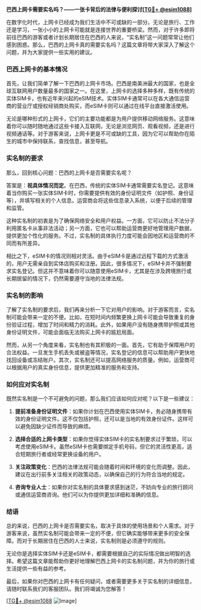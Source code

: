 **巴西上网卡需要实名吗？——一张卡背后的法律与便利探讨[[TG💪+ @esim1088](https://t.me/s/esim1088)]**

在数字化时代，上网卡已经成为我们生活中不可或缺的一部分。无论是旅行、工作还是学习，一张小小的上网卡可能就是连接世界的重要桥梁。然而，对于许多即将前往巴西的游客或者计划长期居住在巴西的人来说，“实名制”这一问题常常让他们感到困惑。那么，巴西的上网卡真的需要实名吗？这篇文章将带大家深入了解这个问题，并为大家提供一些实用的建议。

### 巴西上网卡的基本情况

首先，让我们简单了解一下巴西的上网卡市场。巴西是南美洲最大的国家，也是全球互联网用户数量最多的国家之一。在这里，上网卡的选择多种多样，既有传统的实体SIM卡，也有近年来兴起的eSIM技术。实体SIM卡通常可以在各大通信运营商的营业厅或授权经销商处购买，而eSIM卡则可以通过在线平台直接激活使用。

无论是哪种形式的上网卡，它们的主要功能都是为用户提供移动网络服务。这意味着你可以随时随地通过这些卡接入互联网，无论是浏览网页、观看视频，还是进行视频通话等。对于游客来说，上网卡更是不可或缺的工具，因为它可以帮助你在陌生的城市中保持联系，查找信息，甚至导航。

### 实名制的要求

那么，回到核心问题：巴西的上网卡是否需要实名呢？

答案是：**视具体情况而定**。在巴西，传统的实体SIM卡通常需要实名登记。这意味着当你购买一张实体SIM卡时，你需要提供有效的身份证明文件（如护照、身份证等），并填写相关的个人信息。运营商会将这些信息录入系统，以便于后续的管理和监管。

这种实名制的初衷是为了确保网络安全和用户权益。一方面，它可以防止不法分子利用匿名卡从事非法活动；另一方面，它也可以帮助运营商更好地管理用户数据，提供更加个性化的服务。不过，实名制的具体执行力度可能会因地区和运营商的不同而有所差异。

相比之下，eSIM卡的情况则相对灵活。由于eSIM卡是通过远程下载的方式激活的，用户无需亲自到实体店购买和注册。因此，很多情况下，eSIM卡并不强制要求实名登记。但这并不意味着你可以随意使用eSIM卡，尤其是在涉及跨境旅行或长期居留的情况下，仍然需要遵守当地的法律法规。

### 实名制的影响

了解了实名制的要求后，我们再来分析一下它对用户的影响。对于游客而言，实名制可能会带来一定的不便。比如，在短时间内频繁更换上网卡可能会导致重复的身份验证过程，增加了时间和精力的消耗。此外，如果用户没有随身携带护照或其他身份证明文件，可能会面临无法购买上网卡的尴尬局面。

然而，从另一个角度来看，实名制也有其积极的一面。首先，它有助于保障用户的合法权益。一旦发生手机丢失或被盗等情况，实名登记的信息可以帮助用户更快地找回设备或冻结账户。其次，实名制还可以提高网络服务的质量。例如，运营商可以根据用户的真实身份信息，提供更加精准的服务和支持。

### 如何应对实名制

既然实名制是一个不可避免的问题，那么我们应该如何应对呢？以下是一些建议：

1. **提前准备身份证明文件**：如果你计划在巴西使用实体SIM卡，务必随身携带有效的身份证明文件。这不仅包括护照，还可以是当地的有效身份证件。这样可以避免因缺少证件而导致的麻烦。

2. **选择合适的上网卡类型**：如果你觉得实体SIM卡的实名制要求过于繁琐，可以考虑使用eSIM卡。虽然eSIM卡也需要绑定手机号码，但它的灵活性更高，适合短期旅行者或经常更换设备的用户。

3. **关注政策变化**：巴西的法律法规可能会随着时间和环境的变化而调整。因此，建议在出行前多关注相关的政策动态，以确保自己的行为符合当地的规定。

4. **咨询专业人士**：如果你对实名制的具体要求感到迷茫，不妨向专业的旅行顾问或通信运营商咨询。他们可以为你提供更加详细和准确的信息。

### 结语

总的来说，巴西的上网卡是否需要实名，取决于具体的使用场景和个人需求。对于游客来说，虽然实名制可能会带来一定的不便，但它确实能够带来更多的安全保障。而对于长期居住在巴西的人士来说，实名制则是必须遵守的规则。

无论你是选择实体SIM卡还是eSIM卡，都需要根据自己的实际情况做出明智的选择。希望这篇文章能帮助你更好地理解巴西上网卡的实名制问题，并为你的旅行或生活提供一些有益的参考。

最后，如果你对巴西的上网卡有任何疑问，或者需要更多关于实名制的详细信息，请随时联系我们的客服团队。我们将竭诚为您解答！

[[TG💪+ @esim1088](https://t.me/s/esim1088) ![Image](https://i.postimg.cc/4NQfJmqS/Snipaste-2025-05-13-00-14-12.png)]